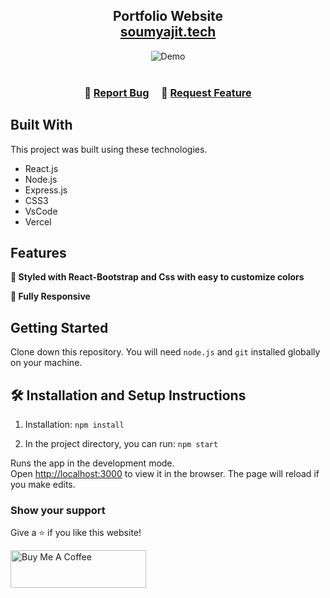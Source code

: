 <h2 align="center">
  Portfolio Website<br/>
  <a href="host link" target="_blank">soumyajit.tech</a>
</h2>
<div align="center">
  <img alt="Demo" src="./Images/readme-img1.png" />
</div>

<br/>



<h3 align="center">
    🔹
    <a href="https://github.com/joshuakennedy-d/portfolio/issues">Report Bug</a> &nbsp; &nbsp;
    🔹
    <a href="https://github.com/joshuakennedy-d/portfolio/issues">Request Feature</a>
</h3>



## Built With


This project was built using these technologies.

- React.js
- Node.js
- Express.js
- CSS3
- VsCode
- Vercel

## Features

**🎨 Styled with React-Bootstrap and Css with easy to customize colors**

**📱 Fully Responsive**

## Getting Started

Clone down this repository. You will need `node.js` and `git` installed globally on your machine.

## 🛠 Installation and Setup Instructions

1. Installation: `npm install`

2. In the project directory, you can run: `npm start`

Runs the app in the development mode.\
Open [http://localhost:3000](http://localhost:3000) to view it in the browser.
The page will reload if you make edits.


### Show your support

Give a ⭐ if you like this website!

<a href="https://www.buymeacoffee.com/soumyajit4419" target="_blank"><img src="https://cdn.buymeacoffee.com/buttons/v2/default-violet.png" alt="Buy Me A Coffee" height= "60px" width= "217px" ></a>
